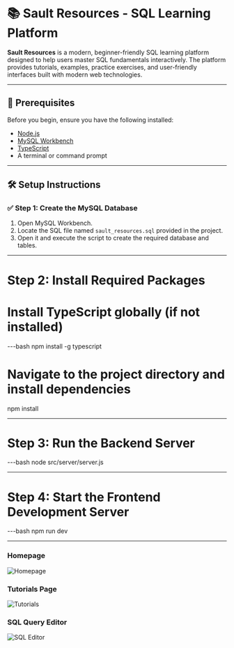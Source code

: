 # 📚 Sault Resources - SQL Learning Platform

**Sault Resources** is a modern, beginner-friendly SQL learning platform designed to help users master SQL fundamentals interactively. The platform provides tutorials, examples, practice exercises, and user-friendly interfaces built with modern web technologies.

---

## 📌 Prerequisites

Before you begin, ensure you have the following installed:

- [Node.js](https://nodejs.org/)
- [MySQL Workbench](https://dev.mysql.com/downloads/workbench/)
- [TypeScript](https://www.typescriptlang.org/)
- A terminal or command prompt

---

## 🛠️ Setup Instructions

### ✅ Step 1: Create the MySQL Database


1. Open MySQL Workbench.
2. Locate the SQL file named `sault_resources.sql` provided in the project.
3. Open it and execute the script to create the required database and tables.

---

# Step 2: Install Required Packages

# Install TypeScript globally (if not installed)
---bash
npm install -g typescript

# Navigate to the project directory and install dependencies
npm install

---

# Step 3: Run the Backend Server

---bash
node src/server/server.js

---

# Step 4: Start the Frontend Development Server
---bash
npm run dev

----

### Homepage
![Homepage](screenshots/homepage.png)

### Tutorials Page
![Tutorials](screenshots/tutorials.png)

### SQL Query Editor
![SQL Editor](screenshots/query_editor.png)
